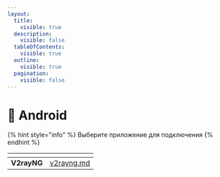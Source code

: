```yaml
---
layout:
  title:
    visible: true
  description:
    visible: false
  tableOfContents:
    visible: true
  outline:
    visible: true
  pagination:
    visible: false
---
```


# 📱 Android

{% hint style="info" %}
Выберите приложение для подключения
{% endhint %}

<table data-card-size="large" data-column-title-hidden data-view="cards"><thead><tr><th></th><th data-hidden data-card-target data-type="content-ref"></th></tr></thead><tbody><tr><td><strong>V2rayNG</strong></td><td><a href="v2rayng.md">v2rayng.md</a></td></tr></tbody></table>
